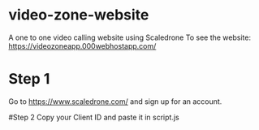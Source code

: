 # video-zone-website
A one to one video calling website using Scaledrone 
To see the website: https://videozoneapp.000webhostapp.com/

# Step 1
Go to https://www.scaledrone.com/ and sign up for an account.

#Step 2
Copy your Client ID and paste it in script.js
